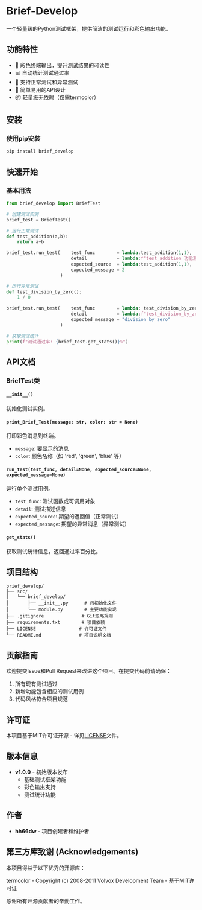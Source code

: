 # Brief-Develop

一个轻量级的Python测试框架，提供简洁的测试运行和彩色输出功能。

## 功能特性

- 🎨 彩色终端输出，提升测试结果的可读性
- 📊 自动统计测试通过率
- 🧪 支持正常测试和异常测试
- 🔧 简单易用的API设计
- 📦 轻量级无依赖（仅需termcolor）

## 安装

### 使用pip安装

```bash
pip install brief_develop
```

## 快速开始

### 基本用法

```python
from brief_develop import BriefTest

# 创建测试实例
brief_test = BriefTest()

# 运行正常测试
def test_addition(a,b):
    return a+b

brief_test.run_test(    test_func        = lambda:test_addition(1,1),
                        detail           = lambda:f"test_addition 功能测试",
                        expected_source  = lambda:test_addition(1,1),
                        expected_message = 2
                    )

# 运行异常测试
def test_division_by_zero():
    1 / 0

brief_test.run_test(    test_func        = lambda: test_division_by_zero(),
                        detail           = lambda:f"test_division_by_zero 功能测试",
                        expected_message = "division by zero"
                    )

# 获取测试统计
print(f"测试通过率: {brief_test.get_stats()}%")

```

## API文档

### BriefTest类

#### `__init__()`
初始化测试实例。

#### `print_Brief_Test(message: str, color: str = None)`
打印彩色消息到终端。

- `message`: 要显示的消息
- `color`: 颜色名称（如 'red', 'green', 'blue' 等）

#### `run_test(test_func, detail=None, expected_source=None, expected_message=None)`
运行单个测试用例。

- `test_func`: 测试函数或可调用对象
- `detail`: 测试描述信息
- `expected_source`: 期望的返回值（正常测试）
- `expected_message`: 期望的异常消息（异常测试）

#### `get_stats()`
获取测试统计信息，返回通过率百分比。

## 项目结构

```
brief_develop/
├── src/
│   └── brief_develop/
│       ├── __init__.py      # 包初始化文件
│       └── module.py        # 主要功能实现
├── .gitignore              # Git忽略规则
├── requirements.txt        # 项目依赖
├── LICENSE                # 许可证文件
└── README.md              # 项目说明文档
```

## 贡献指南

欢迎提交Issue和Pull Request来改进这个项目。在提交代码前请确保：
1. 所有现有测试通过
2. 新增功能包含相应的测试用例
3. 代码风格符合项目规范

## 许可证

本项目基于MIT许可证开源 - 详见[LICENSE](LICENSE)文件。


## 版本信息

- **v1.0.0** - 初始版本发布
  - 基础测试框架功能
  - 彩色输出支持
  - 测试统计功能

## 作者

- **hh66dw** - 项目创建者和维护者

## 第三方库致谢 (Acknowledgements)
本项目得益于以下优秀的开源库：

termcolor - Copyright (c) 2008-2011 Volvox Development Team - 基于MIT许可证

感谢所有开源贡献者的辛勤工作。
